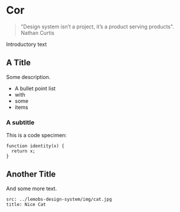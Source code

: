 # Cor

> "Design system isn’t a project, it’s a product serving products". Nathan Curtis

Introductory text

## A Title

Some description.

- A bullet point list
- with
- some
- items

### A subtitle

This is a code specimen:

```code
function identity(x) {
  return x;
}
```

## Another Title

And some more text.

```image
src: ../lemobs-design-system/img/cat.jpg
title: Nice Cat
```